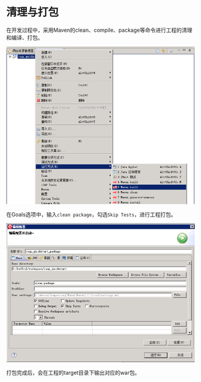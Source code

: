 ﻿
# 清理与打包

在开发过程中，采用Maven的clean、compile、package等命令进行工程的清理和编译、打包。  

![](/img/image038.jpg)
 

在Goals选项中，输入`clean package`，勾选`Skip Tests`，进行工程打包。  


![](/img/image039.jpg)



打包完成后，会在工程的target目录下输出对应的war包。  
